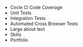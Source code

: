 * Circle CI Code Coverage
* Unit Tests
* Integration Tests
* Automated Cross Browser Tests
* Large about text
* Skills
* Portfolio